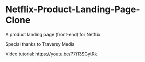 # Netflix-Product-Landing-Page-Clone
A product landing page (front-end) for Netflix

Special thanks to Traversy Media

Video tutorial: https://youtu.be/P7t13SGytRk
